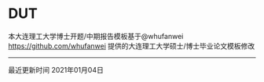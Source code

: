 # DUT
本大连理工大学博士开题/中期报告模板基于@whufanwei https://github.com/whufanwei 提供的大连理工大学硕士/博士毕业论文模板修改
- - - - - - - - - 
最近更新时间
2021年01月04日

